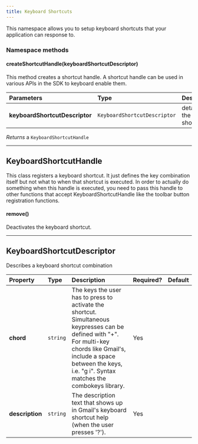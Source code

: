 ```yaml
---
title: Keyboard Shortcuts
---
```

This namespace allows you to setup keyboard shortcuts that your application can response to.

### Namespace methods
#### createShortcutHandle(keyboardShortcutDescriptor)
This method creates a shortcut handle. A shortcut handle can be used in various APIs in the SDK to keyboard enable them.

| Parameters | Type | Description |
| :--- | :--- | :--- |
| **keyboardShortcutDescriptor** | `KeyboardShortcutDescriptor` | details of the shortcut. |

_Returns_ a `KeyboardShortcutHandle`


---
## KeyboardShortcutHandle
This class registers a keyboard shortcut. It just defines the key combination itself but not what to when that shortcut is executed. In order to actually do something when this handle is executed, you need to pass this handle to other functions that accept KeyboardShortcutHandle like the toolbar button registration functions.

#### remove()
Deactivates the keyboard shortcut.





---
## KeyboardShortcutDescriptor
Describes a keyboard shortcut combination

| Property | Type | Description | Required? | Default |
| :--- | :--- | :--- | :--- | :--- |
| **chord** | `string` | The keys the user has to press to activate the shortcut. Simultaneous keypresses can be defined with "+". For multi-key chords like Gmail's, include a space between the keys, i.e. "g i". Syntax matches the combokeys library. | Yes |  |
| **description** | `string` | The description text that shows up in Gmail's keyboard shortcut help (when the user presses '?'). | Yes |  |
